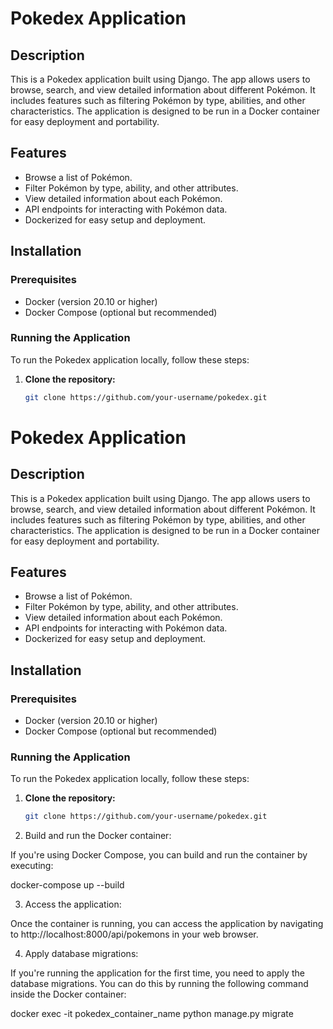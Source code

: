 # Pokedex Application

## Description

This is a Pokedex application built using Django. The app allows users to browse, search, and view detailed information about different Pokémon. It includes features such as filtering Pokémon by type, abilities, and other characteristics. The application is designed to be run in a Docker container for easy deployment and portability.

## Features

- Browse a list of Pokémon.
- Filter Pokémon by type, ability, and other attributes.
- View detailed information about each Pokémon.
- API endpoints for interacting with Pokémon data.
- Dockerized for easy setup and deployment.

## Installation

### Prerequisites

- Docker (version 20.10 or higher)
- Docker Compose (optional but recommended)

### Running the Application

To run the Pokedex application locally, follow these steps:

1. **Clone the repository:**

   ```bash
   git clone https://github.com/your-username/pokedex.git
   ```

# Pokedex Application

## Description

This is a Pokedex application built using Django. The app allows users to browse, search, and view detailed information about different Pokémon. It includes features such as filtering Pokémon by type, abilities, and other characteristics. The application is designed to be run in a Docker container for easy deployment and portability.

## Features

- Browse a list of Pokémon.
- Filter Pokémon by type, ability, and other attributes.
- View detailed information about each Pokémon.
- API endpoints for interacting with Pokémon data.
- Dockerized for easy setup and deployment.

## Installation

### Prerequisites

- Docker (version 20.10 or higher)
- Docker Compose (optional but recommended)

### Running the Application

To run the Pokedex application locally, follow these steps:

1. **Clone the repository:**

   ```bash
   git clone https://github.com/your-username/pokedex.git
   ```

2. Build and run the Docker container:

If you're using Docker Compose, you can build and run the container by executing:

docker-compose up --build

3. Access the application:

Once the container is running, you can access the application by navigating to http://localhost:8000/api/pokemons in your web browser.

4. Apply database migrations:

If you're running the application for the first time, you need to apply the database migrations. You can do this by running the following command inside the Docker container:

docker exec -it pokedex_container_name python manage.py migrate
